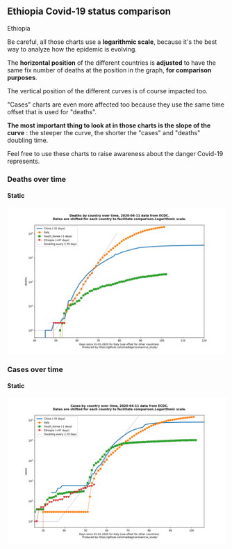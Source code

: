 ## Ethiopia Covid-19 status comparison 

Ethiopia



Be careful, all those charts use a **logarithmic scale**, because it's the best way to analyze how the epidemic is evolving.
 
The **horizontal position** of the different countries is **adjusted** to have the same fix number of deaths at the position in the graph, **for comparison purposes**.

The vertical position of the different curves is of course impacted too.

"Cases" charts are even more affected too because they use the same time offset that is used for "deaths".

**The most important thing to look at in those charts is the slope of the curve** : the steeper the curve, the shorter the "cases" and "deaths" doubling time.

Feel free to use these charts to raise awareness about the danger Covid-19 represents. 


 
### Deaths over time
 
#### Static
![Ethiopia covid-19 deaths static chart](https://raw.githubusercontent.com/madlag/coronavirus_study/master/notebooks/graphs/2020-04-11/countries/Ethiopia/2020-04-11_Ethiopia_deaths.png "Ethiopia covid-19 deaths static chart")   

 
### Cases over time
 
#### Static
![Ethiopia covid-19 cases static chart](https://raw.githubusercontent.com/madlag/coronavirus_study/master/notebooks/graphs/2020-04-11/countries/Ethiopia/2020-04-11_Ethiopia_cases.png "Ethiopia covid-19 cases static chart")   

